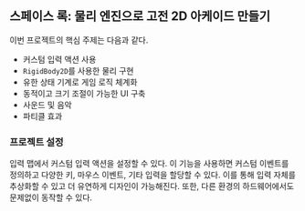 ## 스페이스 록: 물리 엔진으로 고전 2D 아케이드 만들기

이번 프로젝트의 핵심 주제는 다음과 같다.

- 커스텀 입력 액션 사용
- `RigidBody2D`를 사용한 물리 구현
- 유한 상태 기계로 게임 로직 체계화
- 동적이고 크기 조절이 가능한 UI 구축
- 사운드 및 음악
- 파티클 효과

### 프로젝트 설정

입력 맵에서 커스텀 입력 액션을 설정할 수 있다. 이 기능을 사용하면 커스텀 이벤트를 정의하고 다양한 키, 마우스 이벤트, 기타 입력을 할당할 수 있다. 이를 통해 입력 자체를 추상화할 수 있고 더 유연하게 디자인이 가능해진다. 또한, 다른 환경의 하드웨어에서도 문제없이 동작할 수 있다.

